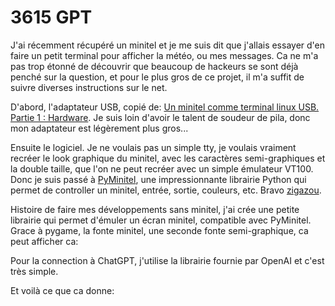 # 3615 GPT

J'ai récemment récupéré un minitel et je me suis dit que j'allais essayer d'en faire un petit terminal pour afficher la météo, ou mes messages. Ca ne m'a pas trop étonné de découvrir que beaucoup de hackeurs se sont déjà penché sur la question, et pour le plus gros de ce projet, il m'a suffit de suivre diverses instructions sur le net.

D'abord, l'adaptateur USB, copié de: [Un minitel comme terminal linux USB. Partie 1 : Hardware](https://pila.fr/wordpress/?p=361). Je suis loin d'avoir le talent de soudeur de pila, donc mon adaptateur est légèrement plus gros...

Ensuite le logiciel. Je ne voulais pas un simple tty, je voulais vraiment recréer le look graphique du minitel, avec les caractères semi-graphiques et la double taille, que l'on ne peut recréer avec un simple émulateur VT100. Donc je suis passé à [PyMinitel](), une impressionnante librairie Python qui permet de controller un minitel, entrée, sortie, couleurs, etc. Bravo [zigazou]().

Histoire de faire mes développements sans minitel, j'ai crée une petite
librairie qui permet d'émuler un écran minitel, compatible avec PyMinitel. Grace
à pygame, la fonte minitel, une seconde fonte semi-graphique, ca peut afficher ca:


Pour la connection à ChatGPT, j'utilise la librairie fournie par OpenAI et c'est très simple.

Et voilà ce que ca donne:
